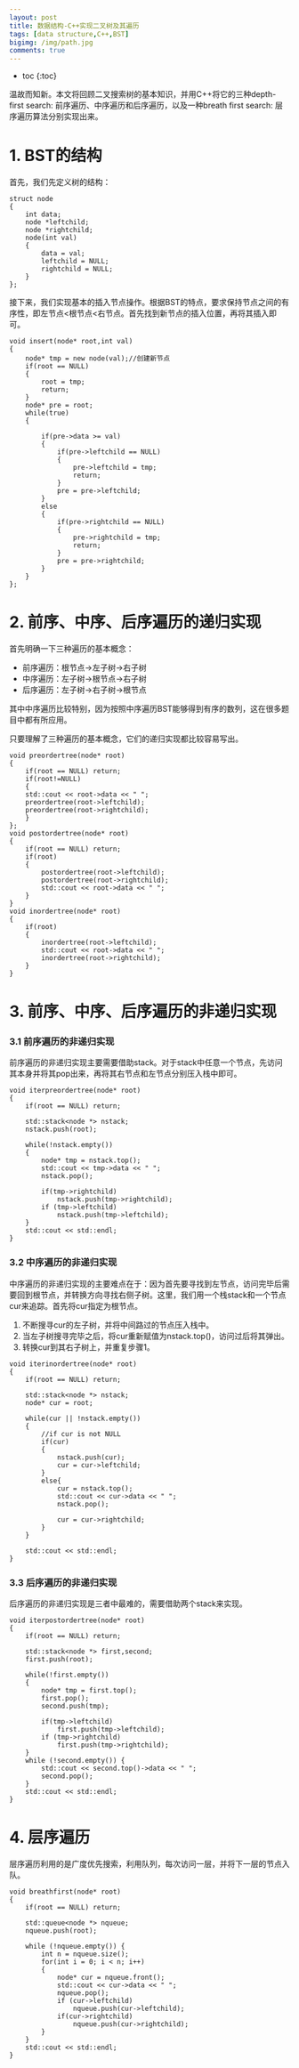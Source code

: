 ```yaml
---
layout: post
title: 数据结构-C++实现二叉树及其遍历
tags: [data structure,C++,BST]
bigimg: /img/path.jpg
comments: true
---
```


* toc
{:toc}

温故而知新。本文将回顾二叉搜索树的基本知识，并用C++将它的三种depth-first search: 前序遍历、中序遍历和后序遍历，以及一种breath first search: 层序遍历算法分别实现出来。

# 1. BST的结构
首先，我们先定义树的结构：
```
struct node
{
    int data;
    node *leftchild;
    node *rightchild;
    node(int val)
    {
        data = val;
        leftchild = NULL;
        rightchild = NULL;
    }
};
```
接下来，我们实现基本的插入节点操作。根据BST的特点，要求保持节点之间的有序性，即左节点<根节点<右节点。首先找到新节点的插入位置，再将其插入即可。

```
void insert(node* root,int val)
{
    node* tmp = new node(val);//创建新节点
    if(root == NULL)
    {
        root = tmp;
        return;
    }
    node* pre = root;
    while(true)
    {
    
        if(pre->data >= val)
        {
            if(pre->leftchild == NULL)
            {
                pre->leftchild = tmp;
                return;
            }
            pre = pre->leftchild;
        }
        else
        {
            if(pre->rightchild == NULL)
            {
                pre->rightchild = tmp;
                return;
            }
            pre = pre->rightchild;
        }
    }
};
```

# 2. 前序、中序、后序遍历的递归实现
首先明确一下三种遍历的基本概念：

+ 前序遍历：根节点->左子树->右子树
+ 中序遍历：左子树->根节点->右子树
+ 后序遍历：左子树->右子树->根节点

其中中序遍历比较特别，因为按照中序遍历BST能够得到有序的数列，这在很多题目中都有所应用。

只要理解了三种遍历的基本概念，它们的递归实现都比较容易写出。
```
void preordertree(node* root)
{
    if(root == NULL) return;
    if(root!=NULL)
    {
    std::cout << root->data << " ";
    preordertree(root->leftchild);
    preordertree(root->rightchild);
    }
};
void postordertree(node* root)
{
    if(root == NULL) return;
    if(root)
    {
        postordertree(root->leftchild);
        postordertree(root->rightchild);
        std::cout << root->data << " ";
    }
}
void inordertree(node* root)
{
    if(root)
    {
        inordertree(root->leftchild);
        std::cout << root->data << " ";
        inordertree(root->rightchild);
    }
}
```

# 3. 前序、中序、后序遍历的非递归实现

### 3.1 前序遍历的非递归实现

前序遍历的非递归实现主要需要借助stack。对于stack中任意一个节点，先访问其本身并将其pop出来，再将其右节点和左节点分别压入栈中即可。
```
void iterpreordertree(node* root)
{
    if(root == NULL) return;
    
    std::stack<node *> nstack;
    nstack.push(root);
    
    while(!nstack.empty())
    {
        node* tmp = nstack.top();
        std::cout << tmp->data << " ";
        nstack.pop();
        
        if(tmp->rightchild)
            nstack.push(tmp->rightchild);
        if (tmp->leftchild)
            nstack.push(tmp->leftchild);
    }
    std::cout << std::endl;
}
```

### 3.2 中序遍历的非递归实现

中序遍历的非递归实现的主要难点在于：因为首先要寻找到左节点，访问完毕后需要回到根节点，并转换方向寻找右侧子树。这里，我们用一个栈stack和一个节点cur来追踪。首先将cur指定为根节点。
1. 不断搜寻cur的左子树，并将中间路过的节点压入栈中。
2. 当左子树搜寻完毕之后，将cur重新赋值为nstack.top()，访问过后将其弹出。
3. 转换cur到其右子树上，并重复步骤1。

```
void iterinordertree(node* root)
{
    if(root == NULL) return;
    
    std::stack<node *> nstack;
    node* cur = root;
    
    while(cur || !nstack.empty())
    {
        //if cur is not NULL
        if(cur)
        {
            nstack.push(cur);
            cur = cur->leftchild;
        }
        else{
            cur = nstack.top();
            std::cout << cur->data << " ";
            nstack.pop();
            
            cur = cur->rightchild;
        }
    }
    
    std::cout << std::endl;
}
```

### 3.3 后序遍历的非递归实现

后序遍历的非递归实现是三者中最难的，需要借助两个stack来实现。

```
void iterpostordertree(node* root)
{
    if(root == NULL) return;
    
    std::stack<node *> first,second;
    first.push(root);
    
    while(!first.empty())
    {
        node* tmp = first.top();
        first.pop();
        second.push(tmp);
        
        if(tmp->leftchild)
            first.push(tmp->leftchild);
        if (tmp->rightchild)
            first.push(tmp->rightchild);
    }
    while (!second.empty()) {
        std::cout << second.top()->data << " ";
        second.pop();
    }
    std::cout << std::endl;
}
```

# 4. 层序遍历

层序遍历利用的是广度优先搜索，利用队列，每次访问一层，并将下一层的节点入队。

```
void breathfirst(node* root)
{
    if(root == NULL) return;
    
    std::queue<node *> nqueue;
    nqueue.push(root);
    
    while (!nqueue.empty()) {
        int n = nqueue.size();
        for(int i = 0; i < n; i++)
        {
            node* cur = nqueue.front();
            std::cout << cur->data << " ";
            nqueue.pop();
            if (cur->leftchild)
                nqueue.push(cur->leftchild);
            if(cur->rightchild)
                nqueue.push(cur->rightchild);
        }
    }
    std::cout << std::endl;
}
```